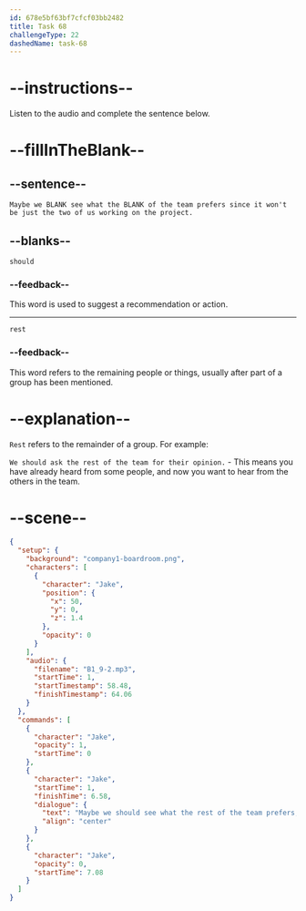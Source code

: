 ```yaml
---
id: 678e5bf63bf7cfcf03bb2482
title: Task 68
challengeType: 22
dashedName: task-68
---
```


<!-- (audio) Jake: Maybe we should see what the rest of the team prefers since it won't be just the two of us working on the project. -->

# --instructions--

Listen to the audio and complete the sentence below.

# --fillInTheBlank--

## --sentence--

`Maybe we BLANK see what the BLANK of the team prefers since it won't be just the two of us working on the project.`

## --blanks--

`should`

### --feedback--

This word is used to suggest a recommendation or action.

---

`rest`

### --feedback--

This word refers to the remaining people or things, usually after part of a group has been mentioned.

# --explanation--

`Rest` refers to the remainder of a group. For example:

`We should ask the rest of the team for their opinion.` - This means you have already heard from some people, and now you want to hear from the others in the team.

# --scene--

```json
{
  "setup": {
    "background": "company1-boardroom.png",
    "characters": [
      {
        "character": "Jake",
        "position": {
          "x": 50,
          "y": 0,
          "z": 1.4
        },
        "opacity": 0
      }
    ],
    "audio": {
      "filename": "B1_9-2.mp3",
      "startTime": 1,
      "startTimestamp": 58.48,
      "finishTimestamp": 64.06
    }
  },
  "commands": [
    {
      "character": "Jake",
      "opacity": 1,
      "startTime": 0
    },
    {
      "character": "Jake",
      "startTime": 1,
      "finishTime": 6.58,
      "dialogue": {
        "text": "Maybe we should see what the rest of the team prefers, since it won't just be the two of us working on this project.",
        "align": "center"
      }
    },
    {
      "character": "Jake",
      "opacity": 0,
      "startTime": 7.08
    }
  ]
}
```
